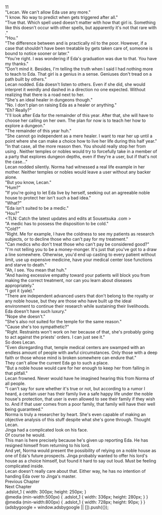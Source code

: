 11<br/>
"Lecan. We can't allow Eda use <Recovery> any more."<br/>
"I know. No way to predict when <Purification> gets triggered after all."<br/>
"True that. Which spell used doesn't matter with how that girl is. Something like this doesn't occur with other spells, but apparently it's not that rare with <Recovery>."<br/>
"Hou."<br/>
"The difference between <Purification> and <Recovery> is practically nil to the poor. However, if a case that shouldn't have been treatable by <Recovery> gets taken care of, someone is bound to notice sooner or later."<br/>
"You're right. I was wondering if Eda's graduation was due to that. You have my thanks."<br/>
"Don't mind it. Besides, I'm telling the truth when I said I had nothing more to teach to Eda. That girl is a genius in a sense. Geniuses don't tread on a path built by others." <br/>
Lecan nodded. Eda doesn't listen to others. Even if she did, she would interpret it weirdly and dashed in a direction no one expected. Without realizing that there is a road next to her.<br/>
"She's an ideal healer in dungeons though."<br/>
"No. I don't plan on raising Eda as a healer or anything."<br/>
"Eh? Really?"<br/>
"I'll look after Eda for the remainder of this year. After that, she will have to choose her calling on her own. The plan for now is to teach her how to explore a dungeon."<br/>
"The remainder of this year huh."<br/>
"She cannot go independent as a mere healer. I want to rear her up until a point where she can make a choice how to live her life during this half year."<br/>
"In that case, all the more reason then. You should really stop her from using <Purification>. Neither temples or nobles would try to forcefully take in a member of a party that explores dungeon depths, even if they're a <Purification> user, but if that's not the case..."<br/>
Lecan nodded silently. Norma had witnessed a real life example in her mother. Neither temples or nobles would leave a <Purification> user without any backer alone.<br/>
"But you know, Lecan."<br/>
"Hum?"<br/>
"If you're going to let Eda live by herself, seeking out an agreeable noble house to protect her isn't such a bad idea."<br/>
"What?"<br/>
"Eda isn't suited to be a medic."<br/>
"Hou?"<br/>
<TLN: Catch the latest updates and edits at Sousetsuka .com ><br/>
"A medic has to possess the disposition to be cold."<br/>
"Cold?"<br/>
"Right. Me for example, I have the coldness to see my patients as research subjects, or to decline those who can't pay for my treatment."<br/>
"Can medics who don't treat those who can't pay be considered good?"<br/>
"I'm not telling you to be a money-monger. It's just that you've got to a draw a line somewhere. Otherwise, you'd end up casting <Recovery> to every patient without limit, use up expensive medicine, have your medical center lose functions and starve to death."<br/>
"Ah, I see. You mean that huh."<br/>
"And having excessive empathy toward your patients will block you from making the correct treatment, nor can you learn about diseases appropriately."<br/>
"I got it (yale)."<br/>
"There are independent advanced <Recovery> users that don't belong to the royalty or any noble house, but they are those who have built up the ideal environment to continue their research while sustaining their livelihoods. Eda doesn't have such luxury."<br/>
"Nope she doesn't."<br/>
"She's also not suited for the temple for the same reason."<br/>
"Cause she's too sympathetic?"<br/>
"Right. Restraints won't work on her because of that, she's probably going to act against the priests' orders. I can just see it."<br/>
So does Lecan.<br/>
"Even disregarding that, temple medical centers are swamped with an endless amount of people with awful circumstances. Only those with a deep faith or those whose mind is broken somewhere can endure that."<br/>
They can't allow the current Eda go to such a place.<br/>
"But a noble house would care for her enough to keep her from falling in that pitfall."<br/>
Lecan frowned. Never would have he imagined hearing this from Norma of all people.<br/>
"I can't say for sure whether it's true or not, but according to a rumor I heard, a certain <Purification> user has their family live a safe happy life under the noble house's protection, that user is even allowed to see their family if they wish to. And if that <Purification> user comes from a poor family, that family will have their well being guaranteed."<br/>
Norma is truly a researcher by heart. She's even capable of making an objective analysis of this stuff despite what she's gone through. Thought Lecan.<br/>
Jinga had a complicated look on his face.<br/>
Of course he would.<br/>
This man is here precisely because he's given up reporting Eda. He has resigned himself from returning to his lord.<br/>
And yet, Norma would present the possibility of relying on a noble house as one of Eda's future prospects. Jinga probably wanted to offer his lord's house as a choice himself, but found it hard to say out loud. Must be feeling complicated inside.<br/>
Lecan doesn't really care about that. Either way, he has no intention of handing Eda over to Jinga's master.<br/>
Previous Chapter<br/>
Next Chapter <br/>
.adslot_1 { width: 300px; height: 250px; }<br/>
@media (min-width:500px) { .adslot_1 { width: 336px; height: 280px; } }<br/>
@media (min-width:800px) { .adslot_1 { width: 728px; height: 90px; } }<br/>
(adsbygoogle = window.adsbygoogle || []).push({});<br/>
